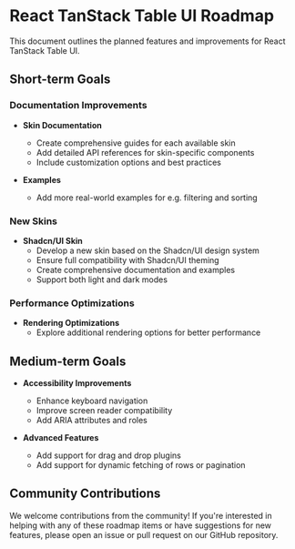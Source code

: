 # React TanStack Table UI Roadmap

This document outlines the planned features and improvements for React TanStack Table UI.

## Short-term Goals

### Documentation Improvements

- **Skin Documentation**
  - Create comprehensive guides for each available skin
  - Add detailed API references for skin-specific components
  - Include customization options and best practices

- **Examples**
  - Add more real-world examples for e.g. filtering and sorting

### New Skins

- **Shadcn/UI Skin**
  - Develop a new skin based on the Shadcn/UI design system
  - Ensure full compatibility with Shadcn/UI theming
  - Create comprehensive documentation and examples
  - Support both light and dark modes

### Performance Optimizations

- **Rendering Optimizations**
  - Explore additional rendering options for better performance

## Medium-term Goals

- **Accessibility Improvements**
  - Enhance keyboard navigation
  - Improve screen reader compatibility
  - Add ARIA attributes and roles

- **Advanced Features**
  - Add support for drag and drop plugins
  - Add support for dynamic fetching of rows or pagination

## Community Contributions

We welcome contributions from the community! If you're interested in helping with any of these roadmap items or have suggestions for new features, please open an issue or pull request on our GitHub repository.

